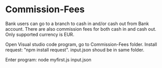 # Commission-Fees
Bank users can go to a branch to cash in and/or cash out from Bank account. There are also commission fees for both cash in and cash out. Only supported currency is EUR.

Open Visual studio code program, go to Commission-Fees folder. Install request: "npm install request". input.json shoud be in same folder.

Enter program: node myfirst.js input.json


